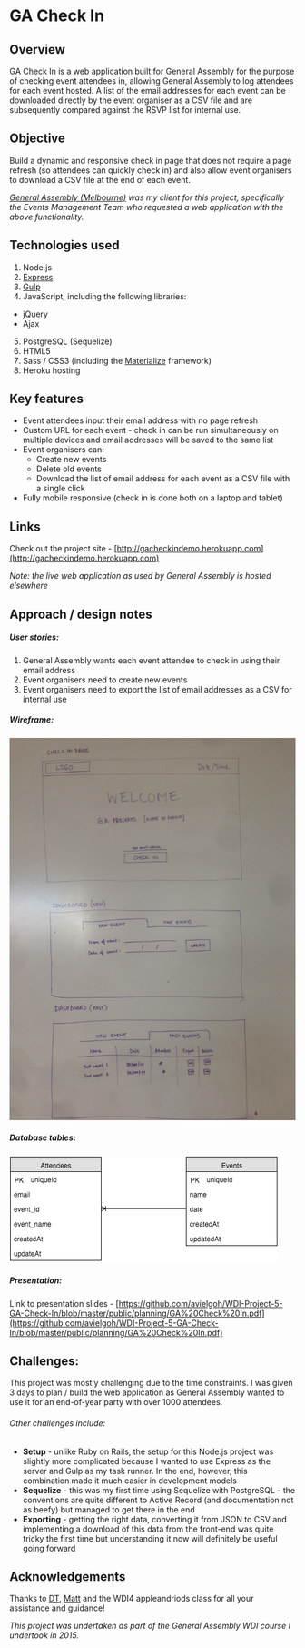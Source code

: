# GA Check In

## Overview

GA Check In is a web application built for General Assembly for the purpose of checking event attendees in, allowing General Assembly to log attendees for each event hosted. A list of the email addresses for each event can be downloaded directly by the event organiser as a CSV file and are subsequently compared against the RSVP list for internal use.

## Objective

Build a dynamic and responsive check in page that does not require a page refresh (so attendees can quickly check in) and also allow event organisers to download a CSV file at the end of each event.

*[General Assembly (Melbourne)](https://generalassemb.ly/melbourne) was my client for this project, specifically the Events Management Team who requested a web application with the above functionality.*

## Technologies used

1. Node.js
2. [Express](http://expressjs.com/en/index.html)
3. [Gulp](http://gulpjs.com)
4. JavaScript, including the following libraries:
  - jQuery
  - Ajax
5. PostgreSQL (Sequelize)
6. HTML5
7. Sass / CSS3 (including the [Materialize](http://materializecss.com/) framework)
8. Heroku hosting

## Key features

- Event attendees input their email address with no page refresh
- Custom URL for each event - check in can be run simultaneously on multiple devices and email addresses will be saved to the same list
- Event organisers can:
  - Create new events
  - Delete old events
  - Download the list of email address for each event as a CSV file with a single click
- Fully mobile responsive (check in is done both on a laptop and tablet)

## Links

Check out the project site - [http://gacheckindemo.herokuapp.com](http://gacheckindemo.herokuapp.com)

*Note: the live web application as used by General Assembly is hosted elsewhere*

## Approach / design notes

##### User stories:

1. General Assembly wants each event attendee to check in using their email address
2. Event organisers need to create new events
3. Event organisers need to export the list of email addresses as a CSV for internal use

##### Wireframe:

![Image of Wireframe](https://raw.githubusercontent.com/avielgoh/WDI-Project-5-GA-Check-In/master/public/planning/wireframe.jpg)

##### Database tables:

![Image of Database tables](https://raw.githubusercontent.com/avielgoh/WDI-Project-5-GA-Check-In/master/public/planning/db_tables.png)

##### Presentation:

Link to presentation slides - [https://github.com/avielgoh/WDI-Project-5-GA-Check-In/blob/master/public/planning/GA%20Check%20In.pdf](https://github.com/avielgoh/WDI-Project-5-GA-Check-In/blob/master/public/planning/GA%20Check%20In.pdf)

## Challenges:

This project was mostly challenging due to the time constraints. I was given 3 days to plan / build the web application as General Assembly wanted to use it for an end-of-year party with over 1000 attendees.

###### Other challenges include:

- **Setup** - unlike Ruby on Rails, the setup for this Node.js project was slightly more complicated because I wanted to use Express as the server and Gulp as my task runner. In the end, however, this combination made it much easier in development models
- **Sequelize** - this was my first time using Sequelize with PostgreSQL - the conventions are quite different to Active Record (and documentation not as beefy) but managed to get there in the end
- **Exporting** - getting the right data, converting it from JSON to CSV and implementing a download of this data from the front-end was quite tricky the first time but understanding it now will definitely be useful going forward

## Acknowledgements

Thanks to [DT](https://github.com/epoch), [Matt](https://github.com/mattswann) and the WDI4 appleandriods class for all your assistance and guidance!

*This project was undertaken as part of the General Assembly WDI course I undertook in 2015.*
